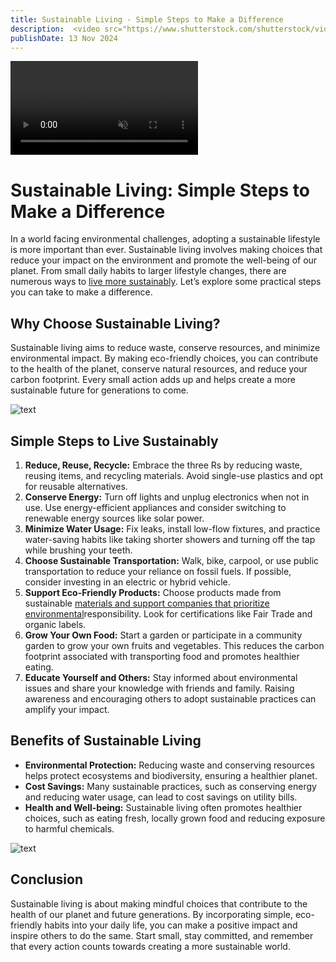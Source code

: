 ```yaml
---
title: Sustainable Living - Simple Steps to Make a Difference
description:  <video src="https://www.shutterstock.com/shutterstock/videos/3434489259/preview/stock-footage-creative-office-professional-female-programmer-uses-headphones-working-on-desktop-computer.webm"  controls muted> Explore practical ways to adopt a sustainable lifestyle and contribute to a healthier planet.
publishDate: 13 Nov 2024
---
```


<video src="https://www.shutterstock.com/shutterstock/videos/3434489259/preview/stock-footage-creative-office-professional-female-programmer-uses-headphones-working-on-desktop-computer.webm"  controls autoplay muted> muted</video>

# Sustainable Living: Simple Steps to Make a Difference
In a world facing environmental challenges, adopting a sustainable lifestyle is more important than ever. Sustainable living involves making choices that reduce your impact on the environment and promote the well-being of our planet. From small daily habits to larger lifestyle changes, there are numerous ways to [live more sustainably](https://github.com/). Let’s explore some practical steps you can take to make a difference.

## Why Choose Sustainable Living?
Sustainable living aims to reduce waste, conserve resources, and minimize environmental impact. By making eco-friendly choices, you can contribute to the health of the planet, conserve natural resources, and reduce your carbon footprint. Every small action adds up and helps create a more sustainable future for generations to come.

![text](https://picsum.photos/800/800)

## Simple Steps to Live Sustainably
1. **Reduce, Reuse, Recycle:** Embrace the three Rs by reducing waste, reusing items, and recycling materials. Avoid single-use plastics and opt for reusable alternatives.
2. **Conserve Energy:** Turn off lights and unplug electronics when not in use. Use energy-efficient appliances and consider switching to renewable energy sources like solar power.
3. **Minimize Water Usage:** Fix leaks, install low-flow fixtures, and practice water-saving habits like taking shorter showers and turning off the tap while brushing your teeth.
4. **Choose Sustainable Transportation:** Walk, bike, carpool, or use public transportation to reduce your reliance on fossil fuels. If possible, consider investing in an electric or hybrid vehicle.
5. **Support Eco-Friendly Products:** Choose products made from sustainable [materials and support companies that prioritize environmental](https://github.com/)responsibility. Look for certifications like Fair Trade and organic labels.
6. **Grow Your Own Food:** Start a garden or participate in a community garden to grow your own fruits and vegetables. This reduces the carbon footprint associated with transporting food and promotes healthier eating.
7. **Educate Yourself and Others:** Stay informed about environmental issues and share your knowledge with friends and family. Raising awareness and encouraging others to adopt sustainable practices can amplify your impact.

## Benefits of Sustainable Living
 * **Environmental Protection:** Reducing waste and conserving resources helps protect ecosystems and biodiversity, ensuring a healthier planet.
 * **Cost Savings:** Many sustainable practices, such as conserving energy and reducing water usage, can lead to cost savings on utility bills.
 * **Health and Well-being:** Sustainable living often promotes healthier choices, such as eating fresh, locally grown food and reducing exposure to harmful chemicals.

 ![text](https://picsum.photos/800/800)

## Conclusion
Sustainable living is about making mindful choices that contribute to the health of our planet and future generations. By incorporating simple, eco-friendly habits into your daily life, you can make a positive impact and inspire others to do the same. Start small, stay committed, and remember that every action counts towards creating a more sustainable world.